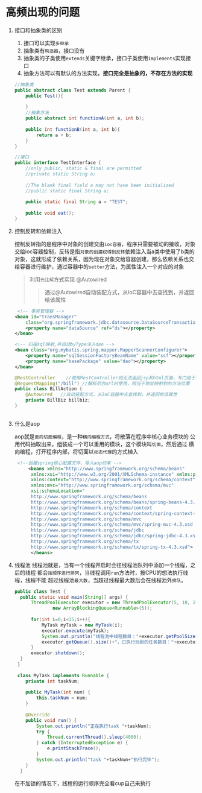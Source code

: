 # 高频出现的问题

1. 接口和抽象类的区别
    1. 接口可以实现`多继承`
    1. 抽象类有`构造器`，接口没有
    1. 抽象类的子类使用`extends`关键字继承，接口子类使用`implements`实现接口
    1. 抽象方法可以有默认的方法实现，**接口完全是抽象的，不存在方法的实现**

    ``` java
    //抽象类
    public abstract class Test extends Parent {
        public Test(){
            
        }
        //抽象方法
        public abstract int functionA(int a, int b);
        
        public int functionB(int a, int b){
            return a + b;
        }
    }

    //接口
    public interface TestInterface {
        //only public, static & final are permitted
        //private static String a;
        
        //The blank final field a may not have been initialized
        //public static final String a;
        
        public static final String a = "TEST";
        
        public void eat();
    }
    ```


2. 控制反转和依赖注入

    控制反转指的是程序中对象的创建交由`ioc容器`，程序只需要被动的接收，对象交给ioc容器控制，反转是指`对象的创建权得到反转`依赖注入当a类中使用了b类的对象，这就形成了依赖关系，因为现在对象交给容器创建，那么依赖关系也交给容器进行维护，通过容器中的`setter`方法，为属性注入一个对应的对象

    > 利用`元注解`方式实现 @Autowired
    >> 通过@Autowired自动装配方式，从IoC容器中去查找到，并返回给该属性

    ``` xml
     <!-- 事务管理器 -->
    <bean id="transManager"
        class="org.springframework.jdbc.datasource.DataSourceTransactionManager">
        <property name="dataSource" ref="ds"></property>
    </bean>

    <!-- 扫描sql映射,并自动byType注入dao -->
    <bean class="org.mybatis.spring.mapper.MapperScannerConfigurer">
        <property name="sqlSessionFactoryBeanName" value="ssf"></property>
        <property name="basePackage" value="dao"></property>
    </bean>
    ```

    ``` java
    @RestController    //使用RestController则无法返回jsp和html页面，专门用于返回json
    @RequestMapping("/bill") //解析后台url时使用，相当于地址映射到的方法位置
    public class BillAction {
        @Autowired   //自动装配方式，从IoC容器中去查找到，并返回给该属性
	    private BillBiz billbiz;
    }
        
    ```
   

3. 什么是aop

   aop就是`面向切面编程`，是一种`横向编程方式`，将散落在程序中核心业务模块的
   公用代码抽取出来，组装成一个可以重用的模块，这个模块叫`切面`，然后通过
   横向编程，打开程序内部，将切面以`动态代理`的方式植入

   ``` xml
    <!--创建spring核心配置文件，导入aop约束 -->
        <beans xmlns="http://www.springframework.org/schema/beans"
	     xmlns:xsi="http://www.w3.org/2001/XMLSchema-instance" xmlns:p="http://www.springframework.org/schema/p"
	     xmlns:context="http://www.springframework.org/schema/context" xmlns:tx="http://www.springframework.org/schema/tx"
	     xmlns:mvc="http://www.springframework.org/schema/mvc"
	     xsi:schemaLocation="
	     http://www.springframework.org/schema/beans 
	     http://www.springframework.org/schema/beans/spring-beans-4.3.xsd
	     http://www.springframework.org/schema/context 
	     http://www.springframework.org/schema/context/spring-context-4.3.xsd
	     http://www.springframework.org/schema/mvc
	     http://www.springframework.org/schema/mvc/spring-mvc-4.3.xsd
	     http://www.springframework.org/schema/jdbc 
	     http://www.springframework.org/schema/jdbc/spring-jdbc-4.3.xsd
         http://www.springframework.org/schema/tx 
         http://www.springframework.org/schema/tx/spring-tx-4.3.xsd">
         </beans>
   ```

4. 线程池
   线程池就是，当有一个线程开启时会往线程池队列中添加一个线程，之后的线程
   都会`按顺序进行排列`，当线程调用`run`方法时，按CPU的想法执行线程，线程不能
   超过线程池`最大数`，当超过线程最大数后会在线程池外`排队`。

   ``` java
   public class Test {
     public static void main(String[] args) {   
         ThreadPoolExecutor executor = new ThreadPoolExecutor(5, 10, 200, TimeUnit.MILLISECONDS,
                 new ArrayBlockingQueue<Runnable>(5));
          
         for(int i=0;i<15;i++){
             MyTask myTask = new MyTask(i);
             executor.execute(myTask);
             System.out.println("线程池中线程数目："+executor.getPoolSize()+"，队列中等待执行的任务数目："+
             executor.getQueue().size()+"，已执行玩别的任务数目："+executor.getCompletedTaskCount());
         }
         executor.shutdown();
     }
    }
     
    class MyTask implements Runnable {
       private int taskNum;
     
       public MyTask(int num) {
           this.taskNum = num;
       }
     
       @Override
       public void run() {
           System.out.println("正在执行task "+taskNum);
           try {
               Thread.currentThread().sleep(4000);
           } catch (InterruptedException e) {
               e.printStackTrace();
           }
           System.out.println("task "+taskNum+"执行完毕");
       }
     }
   ```

   在不加锁的情况下，线程的运行顺序完全看cup自己来执行

